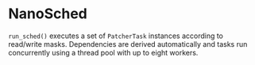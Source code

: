 # NanoSched

`run_sched()` executes a set of `PatcherTask` instances according to read/write masks. Dependencies are derived automatically and tasks run concurrently using a thread pool with up to eight workers.
